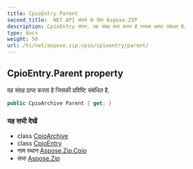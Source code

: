 ```yaml
---
title: CpioEntry.Parent
second_title: .NET API संदर्भ के लिए Aspose.ZIP
description: CpioEntry संपत्त. वह संग्रह प्रप्त करत है जसक प्रवष्ट संबंधत है.
type: docs
weight: 50
url: /hi/net/aspose.zip.cpio/cpioentry/parent/
---
```

## CpioEntry.Parent property

वह संग्रह प्राप्त करता है जिसकी प्रविष्टि संबंधित है.

```csharp
public CpioArchive Parent { get; }
```

### यह सभी देखें

* class [CpioArchive](../../cpioarchive/)
* class [CpioEntry](../)
* नाम स्थान [Aspose.Zip.Cpio](../../cpioentry/)
* सभा [Aspose.Zip](../../../)


